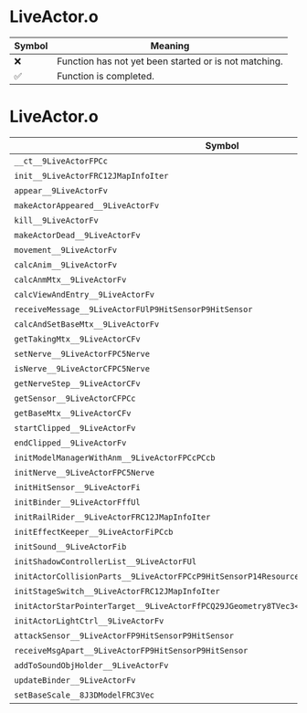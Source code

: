 # LiveActor.o
| Symbol | Meaning 
| ------------- | ------------- 
| :x: | Function has not yet been started or is not matching. 
| :white_check_mark: | Function is completed. 


# LiveActor.o
| Symbol | Decompiled? |
| ------------- | ------------- |
| `__ct__9LiveActorFPCc` | :x: |
| `init__9LiveActorFRC12JMapInfoIter` | :white_check_mark: |
| `appear__9LiveActorFv` | :white_check_mark: |
| `makeActorAppeared__9LiveActorFv` | :white_check_mark: |
| `kill__9LiveActorFv` | :white_check_mark: |
| `makeActorDead__9LiveActorFv` | :x: |
| `movement__9LiveActorFv` | :x: |
| `calcAnim__9LiveActorFv` | :x: |
| `calcAnmMtx__9LiveActorFv` | :x: |
| `calcViewAndEntry__9LiveActorFv` | :x: |
| `receiveMessage__9LiveActorFUlP9HitSensorP9HitSensor` | :x: |
| `calcAndSetBaseMtx__9LiveActorFv` | :x: |
| `getTakingMtx__9LiveActorCFv` | :white_check_mark: |
| `setNerve__9LiveActorFPC5Nerve` | :white_check_mark: |
| `isNerve__9LiveActorCFPC5Nerve` | :white_check_mark: |
| `getNerveStep__9LiveActorCFv` | :white_check_mark: |
| `getSensor__9LiveActorCFPCc` | :white_check_mark: |
| `getBaseMtx__9LiveActorCFv` | :white_check_mark: |
| `startClipped__9LiveActorFv` | :x: |
| `endClipped__9LiveActorFv` | :x: |
| `initModelManagerWithAnm__9LiveActorFPCcPCcb` | :white_check_mark: |
| `initNerve__9LiveActorFPC5Nerve` | :white_check_mark: |
| `initHitSensor__9LiveActorFi` | :white_check_mark: |
| `initBinder__9LiveActorFffUl` | :x: |
| `initRailRider__9LiveActorFRC12JMapInfoIter` | :white_check_mark: |
| `initEffectKeeper__9LiveActorFiPCcb` | :x: |
| `initSound__9LiveActorFib` | :x: |
| `initShadowControllerList__9LiveActorFUl` | :white_check_mark: |
| `initActorCollisionParts__9LiveActorFPCcP9HitSensorP14ResourceHolderPA4_fbb` | :x: |
| `initStageSwitch__9LiveActorFRC12JMapInfoIter` | :white_check_mark: |
| `initActorStarPointerTarget__9LiveActorFfPCQ29JGeometry8TVec3<f>PA4_fQ29JGeometry8TVec3<f>` | :x: |
| `initActorLightCtrl__9LiveActorFv` | :white_check_mark: |
| `attackSensor__9LiveActorFP9HitSensorP9HitSensor` | :white_check_mark: |
| `receiveMsgApart__9LiveActorFP9HitSensorP9HitSensor` | :white_check_mark: |
| `addToSoundObjHolder__9LiveActorFv` | :x: |
| `updateBinder__9LiveActorFv` | :x: |
| `setBaseScale__8J3DModelFRC3Vec` | :x: |
